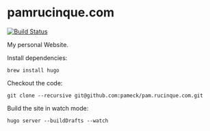 # pamrucinque.com

[![Build Status](https://app.snap-ci.com/pameck/pam.rucinque.com/branch/master/build_image)](https://app.snap-ci.com/pameck/pam.rucinque.com/branch/master)

My personal Website.

Install dependencies:

    brew install hugo

Checkout the code:

    git clone --recursive git@github.com:pameck/pam.rucinque.com.git

Build the site in watch mode:

    hugo server --buildDrafts --watch
